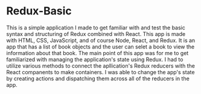 # Redux-Basic
This is a simple application I made to get familiar with and test the basic syntax and structuring of Redux combined with React. This app is made with HTML, CSS, JavaScript, and of course Node, React, and Redux. It is an app that has a list of book objects and the user can selet a book to view the information about that book. The main point of this app was for me to get familiarized with managing the application's state using Redux. I had to utilize various methods to connect the apllication's Redux reducers with the React companents to make containers. I was able to change the app's state by creating actions and dispatching them across all of the reducers in the app.
